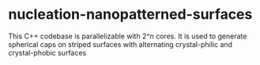 # nucleation-nanopatterned-surfaces
This C++ codebase is parallelizable with 2^n cores. It is used to generate spherical caps on striped surfaces with alternating crystal-philic and crystal-phobic surfaces
